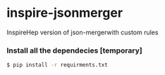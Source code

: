 # inspire-jsonmerger
InspireHep version of json-mergerwith custom rules 

### Install all the dependecies [temporary] 
```sh
$ pip install -r requirments.txt
```
